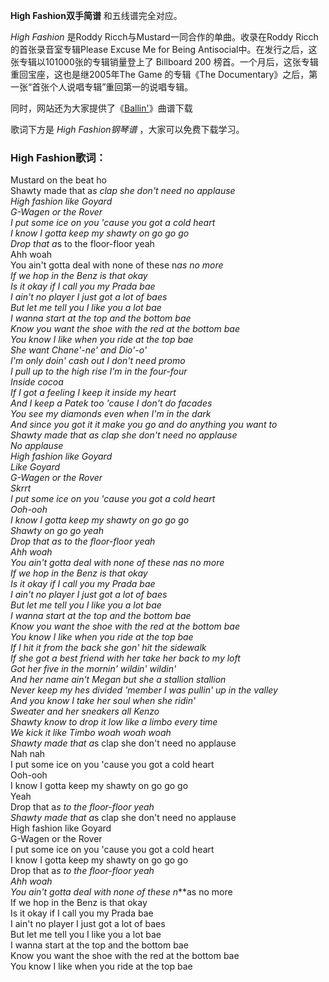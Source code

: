 

**High Fashion双手简谱** 和五线谱完全对应。

_High Fashion_ 是Roddy Ricch与Mustard一同合作的单曲。收录在Roddy Ricch的首张录音室专辑Please Excuse
Me for Being Antisocial中。在发行之后，这张专辑以101000张的专辑销量登上了 Billboard 200
榜首。一个月后，这张专辑重回宝座，这也是继2005年The Game 的专辑《The
Documentary》之后，第一张“首张个人说唱专辑”重回第一的说唱专辑。

同时，网站还为大家提供了《[Ballin'](Music-11132-Ballin-Mustard-ft-Roddy-Ricch.html
"Ballin'")》曲谱下载

歌词下方是 _High Fashion钢琴谱_ ，大家可以免费下载学习。

### High Fashion歌词：

Mustard on the beat ho  
Shawty made that a*s clap she don't need no applause  
High fashion like Goyard  
G-Wagen or the Rover  
I put some ice on you 'cause you got a cold heart  
I know I gotta keep my shawty on go go go  
Drop that a*s to the floor-floor yeah  
Ahh woah  
You ain't gotta deal with none of these n***as no more  
If we hop in the Benz is that okay  
Is it okay if I call you my Prada bae  
I ain't no player I just got a lot of baes  
But let me tell you I like you a lot bae  
I wanna start at the top and the bottom bae  
Know you want the shoe with the red at the bottom bae  
You know I like when you ride at the top bae  
She want Chane'-ne' and Dio'-o'  
I'm only doin' cash out I don't need promo  
I pull up to the high rise I'm in the four-four  
Inside cocoa  
If I got a feeling I keep it inside my heart  
And I keep a Patek too 'cause I don't do facades  
You see my diamonds even when I'm in the dark  
And since you got it it make you go and do anything you want to  
Shawty made that a*s clap she don't need no applause  
No applause  
High fashion like Goyard  
Like Goyard  
G-Wagen or the Rover  
Skrrt  
I put some ice on you 'cause you got a cold heart  
Ooh-ooh  
I know I gotta keep my shawty on go go go  
Shawty on go go yeah  
Drop that a*s to the floor-floor yeah  
Ahh woah  
You ain't gotta deal with none of these n***as no more  
If we hop in the Benz is that okay  
Is it okay if I call you my Prada bae  
I ain't no player I just got a lot of baes  
But let me tell you I like you a lot bae  
I wanna start at the top and the bottom bae  
Know you want the shoe with the red at the bottom bae  
You know I like when you ride at the top bae  
If I hit it from the back she gon' hit the sidewalk  
If she got a best friend with her take her back to my loft  
Got her five in the mornin' wildin' wildin'  
And her name ain't Megan but she a stallion stallion  
Never keep my h*es divided 'member I was pullin' up in the valley  
And you know I take her soul when she ridin'  
Sweater and her sneakers all Kenzo  
Shawty know to drop it low like a limbo every time  
We kick it like Timbo woah woah woah  
Shawty made that a*s clap she don't need no applause  
Nah nah  
I put some ice on you 'cause you got a cold heart  
Ooh-ooh  
I know I gotta keep my shawty on go go go  
Yeah  
Drop that a*s to the floor-floor yeah  
Shawty made that a*s clap she don't need no applause  
High fashion like Goyard  
G-Wagen or the Rover  
I put some ice on you 'cause you got a cold heart  
I know I gotta keep my shawty on go go go  
Drop that a*s to the floor-floor yeah  
Ahh woah  
You ain't gotta deal with none of these n***as no more  
If we hop in the Benz is that okay  
Is it okay if I call you my Prada bae  
I ain't no player I just got a lot of baes  
But let me tell you I like you a lot bae  
I wanna start at the top and the bottom bae  
Know you want the shoe with the red at the bottom bae  
You know I like when you ride at the top bae

